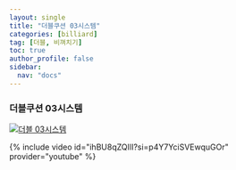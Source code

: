 ```yaml
---
layout: single
title: "더블쿠션 03시스템"
categories: [billiard]
tag: [더블, 비껴치기]
toc: true
author_profile: false
sidebar:
  nav: "docs"
---
```


### 더블쿠션 03시스템

[![더블 03시스템](/images/%EB%8D%94%EB%B8%94%2003%EC%8B%9C%EC%8A%A4%ED%85%9C.png)](https://1drv.ms/p/s!AuJKpwyYpUY9gYBeUJf6l48Zd8U83Q?e=6nCIzw)

{% include video id="ihBU8qZQIlI?si=p4Y7YciSVEwquGOr" provider="youtube" %}
